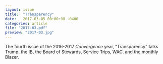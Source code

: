 ```yaml
---
layout: issue
title:  "Transparency"
date:   2017-03-05 00:00:00 -0400
categories: article
file: "2017-03.pdf"
preview: "2017-03.jpg"
---
```


The fourth issue of the 2016-2017 *Convergence* year, "Transparency" talks Trump, the IB, the Board of Stewards, Service Trips, WAC, and the monthly Blazer.
